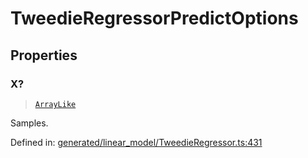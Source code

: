 # TweedieRegressorPredictOptions

## Properties

### X?

> [`ArrayLike`](../types/ArrayLike.md)

Samples.

Defined in:  [generated/linear\_model/TweedieRegressor.ts:431](https://github.com/transitive-bullshit/scikit-learn-ts/blob/b59c1ff/packages/sklearn/src/generated/linear_model/TweedieRegressor.ts#L431)
